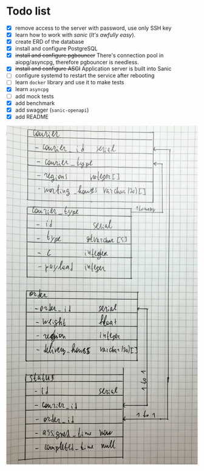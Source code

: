 # Todo list
- [x] remove access to the server with password, use only SSH key
- [x] learn how to work with _sanic_ (_It's awfully easy_).
- [x] create ERD of the database
- [x] install and configure PostgreSQL
- [x] ~~install and configure pgbouncer~~ There's connection pool in aiopg/asyncpg, therefore pgbouncer is needless.
- [x] ~~install and configure ASGI~~ Application server is built into Sanic
- [ ] configure systemd to restart the service after rebooting
- [ ] learn `docker` library and use it to make tests 
- [x] learn `asyncpg`
- [ ] add mock tests
- [x] add benchmark
- [x] add swagger (`sanic-openapi`)
- [x] add README

![](erd.jpg)